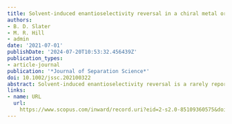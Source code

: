 ```yaml
---
title: Solvent-induced enantioselectivity reversal in a chiral metal organic framework
authors:
- B. D. Slater
- M. R. Hill
- admin
date: '2021-07-01'
publishDate: '2024-07-20T10:53:32.456439Z'
publication_types:
- article-journal
publication: '*Journal of Separation Science*'
doi: 10.1002/jssc.202100322
abstract: Solvent-induced enantioselectivity reversal is a rarely reported phenomenon in porous homochiral materials. Similar behavior has been studied in chiral high performance liquid chromatography, where minor modifications to the mobile phase can induce elution order reversal of two enantiomers on a chiral stationary phase column. We report the first instance of solvent-induced enantioselectivity reversal in a homochiral metal organic framework. Further, we highlight the complex enantioselectivity behavior of homochiral metal organic frameworks toward racemic mixtures in the presence of solvents through racemate-solvent enantioselectivity and loading experiments as well as enantiopure-solvent loading experiments. We hypothesize that this interesting selectivity reversal behavior is likely to be observed in other competitive adsorption, nonchiral selective processes involving a solvent.
links:
- name: URL
  url: 
    https://www.scopus.com/inward/record.uri?eid=2-s2.0-85109360575&doi=10.1002%2fjssc.202100322&partnerID=40&md5=83374c9b5d35ad9268efb7e2eb363055
---
```

